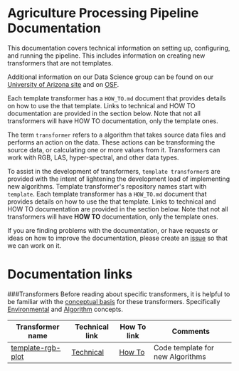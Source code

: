 # Agriculture Processing Pipeline Documentation
This documentation covers technical information on setting up, configuring, and running the pipeline.
This includes information on creating new transformers that are not templates.

Additional information on our Data Science group can be found on our [University of Arizona site](https://datascience.cals.arizona.edu/) and on [OSF](https://osf.io/emq9s/).

Each template transformer has a `HOW_TO.md` document that provides details on how to use the that template.
Links to technical and HOW TO documentation are provided in the section below.
Note that not all transformers will have HOW TO documentation, only the template ones.

The term `transformer` refers to a algorithm that takes source data files and performs an action on the data.
These actions can be transforming the source data, or calculating one or more values from it.
Transformers can work with RGB, LAS, hyper-spectral, and other data types.

To assist in the development of transformers, `template transformer`s are provided with the intent of lightening the development load of implementing new algorithms.
Template transformer's repository names start with `template`.
Each template transformer has a `HOW_TO.md` document that provides details on how to use the that template.
Links to technical and HOW TO documentation are provided in the section below.
Note that not all transformers will have **HOW TO** documentation, only the template ones.

If you are finding problems with the documentation, or have requests or ideas on how to improve the documentation, please create an [issue](https://github.com/AgPipeline/computing-pipeline/issues/new/choose) so that we can work on it.

# Documentation links
<!-- Please provide links to the documents listed below -->
<!-- Use the repository name in the "Transformer name" column" -->

###Transformers 
Before reading about specific transformers, it is helpful to be familiar with the [conceptual basis](https://agpipeline.github.io/transformers/transformers) for these transformers.
Specifically [Environmental](https://agpipeline.github.io/transformers/environment) and [Algorithm](https://agpipeline.github.io/transformers/algorithm) concepts.

| Transformer name | Technical link | How To link | Comments |
| ---------------- | -------------- | ----------- | -------- |
| [template-rgb-plot](https://github.com/AgPipeline/template-rgb-plot) | [Technical](https://github.com/AgPipeline/AgPipeline.github.io/blob/master/transformers/template_rgb_plot.md) | [How To](https://github.com/AgPipeline/template-rgb-plot/blob/master/HOW_TO.md) | Code template for new Algorithms |
